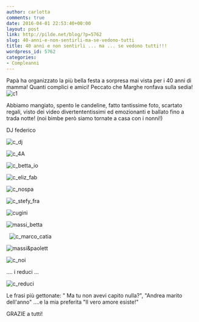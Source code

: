 ```yaml
---
author: carlotta
comments: true
date: 2016-04-01 22:53:40+00:00
layout: post
link: http://pilde.net/blog/?p=5762
slug: 40-anni-e-non-sentirli-ma-se-vedono-tutti
title: 40 anni e non sentirli ... ma ... se vedono tutti!!!
wordpress_id: 5762
categories:
- Compleanni
---
```


Papà ha organizzato la più bella festa a sorpresa mai vista per i 40 anni di mamma! Quanti complici e amici! Peccato che Marghe ronfava sulla sedia!![c1]({{baseurl}}/uploads/2016/06/c1.jpg)




Abbiamo mangiato, spento le candeline, fatto tantissime foto, scartato regali, visto dei video divertententissimi ed emozionanti e ballato fino a trada notte! (noi bimbe però siamo tornate a casa con i nonni!)




DJ federico

![c_dj]({{baseurl}}/uploads/2016/06/c_dj.jpg)




![c_4A]({{baseurl}}/uploads/2016/06/c_4A.jpg)


 ![c_betta_io]({{baseurl}}/uploads/2016/06/c_betta_io.jpg)


 ![c_eliz_fab]({{baseurl}}/uploads/2016/06/c_eliz_fab.jpg)


 ![c_nospa]({{baseurl}}/uploads/2016/06/c_nospa.jpg)


 ![c_stefy_fra]({{baseurl}}/uploads/2016/06/c_stefy_fra.jpg)


 ![cugini]({{baseurl}}/uploads/2016/06/cugini.jpg)


 ![massi_betta]({{baseurl}}/uploads/2016/06/massi_betta.jpg)


  ![c_marco_catia]({{baseurl}}/uploads/2016/06/c_marco_catia-1.jpg)


 ![massi&paolett]({{baseurl}}/uploads/2016/06/massipaolett.jpg)




![c_noi]({{baseurl}}/uploads/2016/06/c_noi.jpg)




.... i reduci ...

![c_reduci]({{baseurl}}/uploads/2016/06/c_reduci.jpg)


Le frasi più gettonate: " Ma tu non avevi capito nulla?", "Andrea marito dell'anno" ....e la mia preferita "Il vero amore esiste!"

GRAZIE a tutti!
